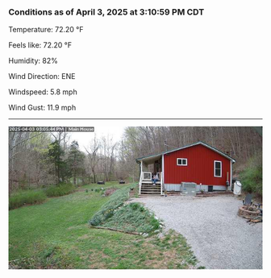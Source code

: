 ### Conditions as of April 3, 2025 at 3:10:59 PM CDT 

Temperature: 72.20 &deg;F

Feels like: 72.20 &deg;F

Humidity: 82%

Wind Direction: ENE

Windspeed: 5.8 mph

Wind Gust: 11.9 mph

---

<img src="./images/latest.jpeg"/>

